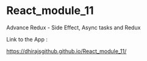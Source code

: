 # React_module_11
Advance Redux - Side Effect, Async tasks and Redux

Link to the App : 

https://dhirajsgithub.github.io/React_module_11/
